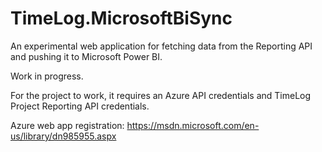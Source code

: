 # TimeLog.MicrosoftBiSync

An experimental web application for fetching data from the Reporting API and pushing it to Microsoft Power BI.

Work in progress.

For the project to work, it requires an Azure API credentials and TimeLog Project Reporting API credentials.

Azure web app registration:
https://msdn.microsoft.com/en-us/library/dn985955.aspx